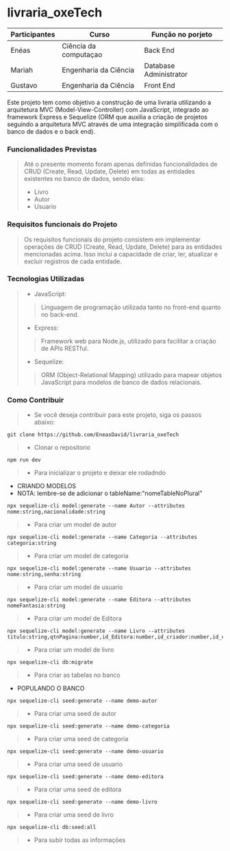 # livraria_oxeTech
 
|Participantes|Curso|Função no porjeto|
| -------| --------------------- | --------- |
|Enéas |  Ciência da computaçao | Back End |
|Mariah |  Engenharia da Ciência | Database Administrator |
|Gustavo |  Engenharia da Ciência | Front End |

Este projeto tem como objetivo a construção de uma livraria utilizando a arquitetura MVC (Model-View-Controller) com JavaScript, integrado ao framework Express e Sequelize (ORM que auxilia a criação de projetos seguindo a arquitetura MVC através de uma integração simplificada com o banco de dados e o back end).

### Funcionalidades Previstas
> Até o presente momento foram apenas definidas funcionalidades de CRUD (Create, Read, Update, Delete) em todas as entidades existentes no banco de dados, sendo elas:
> - Livro
> - Autor
> - Usuario  

### Requisitos funcionais do Projeto 
> Os requisitos funcionais do projeto consistem em implementar operações de CRUD (Create, Read, Update, Delete) para as entidades mencionadas acima. Isso inclui a capacidade de criar, ler, atualizar e excluir registros de cada entidade.

### Tecnologias Utilizadas
> - JavaScript:
> > Linguagem de programação utilizada tanto no front-end quanto no back-end.
> - Express:
> > Framework web para Node.js, utilizado para facilitar a criação de APIs RESTful.
> - Sequelize:
> > ORM (Object-Relational Mapping) utilizado para mapear objetos JavaScript para modelos de banco de dados relacionais.

### Como Contribuir
> - Se você deseja contribuir para este projeto, siga os passos abaixo:
```
git clone https://github.com/EneasDavid/livraria_oxeTech
```
> - Clonar o repositorio
```
npm run dev
```
> - Para inicializar o projeto e deixar ele rodadndo
- CRIANDO MODELOS
- NOTA: lembre-se de adicionar o tableName:"nomeTableNoPlural"

```
npx sequelize-cli model:generate --name Autor --attributes nome:string,nacionalidade:string
```
> - Para criar um model de autor

```
npx sequelize-cli model:generate --name Categoria --attributes categoria:string
```
> - Para criar um model de categoria

```
npx sequelize-cli model:generate --name Usuario --attributes nome:string,senha:string
```
> - Para criar um model de usuario

```
npx sequelize-cli model:generate --name Editora --attributes nomeFantasia:string
```
> - Para criar um model de Editora

```
npx sequelize-cli model:generate --name Livro --attributes titulo:string,qtnPagina:number,id_Editora:number,id_criador:number,id_categoria:number,id_autor:number
```
> - Para criar um model de livro
```
npx sequelize-cli db:migrate
```
> - Para criar as tabelas no banco

- POPULANDO O BANCO
```
npx sequelize-cli seed:generate --name demo-autor
```
> - Para criar uma seed de autor
```
npx sequelize-cli seed:generate --name demo-categoria
```
> - Para criar uma seed de categoria
```
npx sequelize-cli seed:generate --name demo-usuario
```
> - Para criar uma seed de usuario
```
npx sequelize-cli seed:generate --name demo-editora
```
> - Para criar uma seed de editora
```
npx sequelize-cli seed:generate --name demo-livro
```
> - Para criar uma seed de livro

```
npx sequelize-cli db:seed:all
```
> - Para subir todas as informações 
